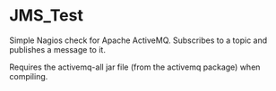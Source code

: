 JMS_Test
========

Simple Nagios check for Apache ActiveMQ.  Subscribes to a topic and publishes a message to it.

Requires the activemq-all jar file (from the activemq package) when compiling.
